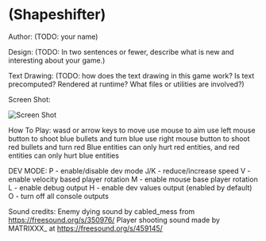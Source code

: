 # (Shapeshifter)

Author: (TODO: your name)

Design: (TODO: In two sentences or fewer, describe what is new and interesting about your game.)

Text Drawing: (TODO: how does the text drawing in this game work? Is text precomputed? Rendered at runtime? What files or utilities are involved?)

Screen Shot:

![Screen Shot](screenshot.png)

How To Play:
wasd or arrow keys to move
use mouse to aim
use left mouse button to shoot blue bullets and turn blue
use right mouse button to shoot red bullets and turn red
Blue entities can only hurt red entities, and red entities can only hurt blue entities

DEV MODE:
P - enable/disable dev mode
J/K - reduce/increase speed
V - enable velocity based player rotation
M - enable mouse base player rotation
L - enable debug output
H - enable dev values output (enabled by default)
O - turn off all console outputs


Sound credits:
Enemy dying sound by cabled_mess from https://freesound.org/s/350976/
Player shooting sound made by MATRIXXX_ at https://freesound.org/s/459145/